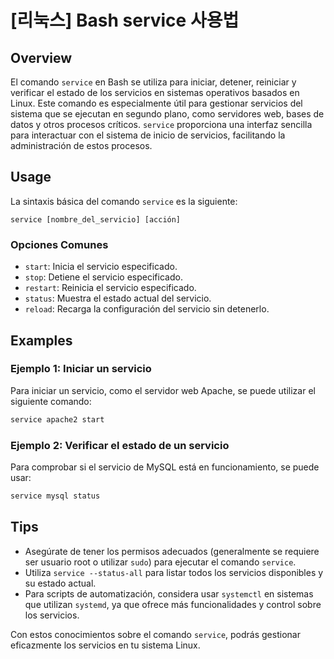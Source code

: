 # [리눅스] Bash service 사용법

## Overview
El comando `service` en Bash se utiliza para iniciar, detener, reiniciar y verificar el estado de los servicios en sistemas operativos basados en Linux. Este comando es especialmente útil para gestionar servicios del sistema que se ejecutan en segundo plano, como servidores web, bases de datos y otros procesos críticos. `service` proporciona una interfaz sencilla para interactuar con el sistema de inicio de servicios, facilitando la administración de estos procesos.

## Usage
La sintaxis básica del comando `service` es la siguiente:

```
service [nombre_del_servicio] [acción]
```

### Opciones Comunes
- `start`: Inicia el servicio especificado.
- `stop`: Detiene el servicio especificado.
- `restart`: Reinicia el servicio especificado.
- `status`: Muestra el estado actual del servicio.
- `reload`: Recarga la configuración del servicio sin detenerlo.

## Examples
### Ejemplo 1: Iniciar un servicio
Para iniciar un servicio, como el servidor web Apache, se puede utilizar el siguiente comando:

```bash
service apache2 start
```

### Ejemplo 2: Verificar el estado de un servicio
Para comprobar si el servicio de MySQL está en funcionamiento, se puede usar:

```bash
service mysql status
```

## Tips
- Asegúrate de tener los permisos adecuados (generalmente se requiere ser usuario root o utilizar `sudo`) para ejecutar el comando `service`.
- Utiliza `service --status-all` para listar todos los servicios disponibles y su estado actual.
- Para scripts de automatización, considera usar `systemctl` en sistemas que utilizan `systemd`, ya que ofrece más funcionalidades y control sobre los servicios.

Con estos conocimientos sobre el comando `service`, podrás gestionar eficazmente los servicios en tu sistema Linux.